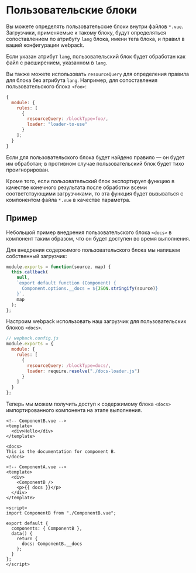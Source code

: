 # Пользовательские блоки

Вы можете определять пользовательские блоки внутри файлов `*.vue`. Загрузчики, применяемые к такому блоку, будут определяться сопоставлением по атрибуту `lang` блока, имени тега блока, и правил в вашей конфигурации webpack.

Если указан атрибут `lang`, пользовательский блок будет обработан как файл с расширением, указанном в `lang`.

Вы также можете использовать `resourceQuery` для определения правила для блока без атрибута `lang`. Например, для сопоставления пользовательского блока `<foo>`:

```js
{
  module: {
    rules: [
      {
        resourceQuery: /blockType=foo/,
        loader: "loader-to-use"
      }
    ];
  }
}
```

Если для пользовательского блока будет найдено правило — он будет им обработан; в противном случае пользовательский блок будет тихо проигнорирован.

Кроме того, если пользовательский блок экспортирует функцию в качестве конечного результата после обработки всеми соответствующими загрузчиками, то эта функция будет вызываться с компонентом файла `*.vue` в качестве параметра.

## Пример

Небольшой пример внедрения пользовательского блока `<docs>` в компонент таким образом, что он будет доступен во время выполнения.

Для внедрения содержимого пользовательского блока мы напишем собственный загрузчик:

```js
module.exports = function(source, map) {
  this.callback(
    null,
    `export default function (Component) {
      Component.options.__docs = ${JSON.stringify(source)}
    }`,
    map
  );
};
```

Настроим webpack использовать наш загрузчик для пользовательских блоков `<docs>`.

```js
// wepback.config.js
module.exports = {
  module: {
    rules: [
      {
        resourceQuery: /blockType=docs/,
        loader: require.resolve("./docs-loader.js")
      }
    ]
  }
};
```

Теперь мы можем получить доступ к содержимому блока `<docs>` импортированного компонента на этапе выполнения.

```vue
<!-- ComponentB.vue -->
<template>
  <div>Hello</div>
</template>

<docs>
This is the documentation for component B.
</docs>
```

```vue
<!-- ComponentA.vue -->
<template>
  <div>
    <ComponentB />
    <p>{{ docs }}</p>
  </div>
</template>

<script>
import ComponentB from "./ComponentB.vue";

export default {
  components: { ComponentB },
  data() {
    return {
      docs: ComponentB.__docs
    };
  }
};
</script>
```
